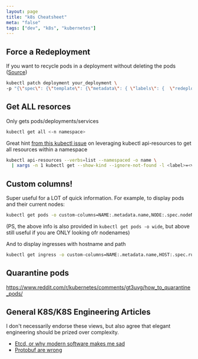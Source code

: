 ```yaml
---
layout: page
title: "k8s Cheatsheet"
meta: "false"
tags: ["dev", "k8s", "kubernetes"]
---
```

## Force a Redeployment

If you want to recycle pods in a deployment without deleting the pods ([Source](https://www.kevinsimper.dk/posts/trigger-a-redeploy-in-kubernetes))
```sh
kubectl patch deployment your_deployment \
-p "{\"spec\": {\"template\": {\"metadata\": { \"labels\": {  \"redeploy\": \"$(date +%s)\"}}}}}"
```

## Get ALL resorces

Only gets pods/deployments/services

```sh
kubectl get all <-n namespace>
```

Great hint [from this kubectl issue](https://github.com/kubernetes/kubectl/issues/151#issuecomment-402003022) on leveraging kubectl api-resources
to get all resources within a namespace

```sh
kubectl api-resources --verbs=list --namespaced -o name \
  | xargs -n 1 kubectl get --show-kind --ignore-not-found -l <label>=<value> -n <namespace>
```

## Custom columns!

Super useful for a LOT of quick information.  For example, to display pods and their current nodes:

```sh
kubectl get pods -o custom-columns=NAME:.metadata.name,NODE:.spec.nodeName
```

(PS, the above info is also provided in `kubectl get pods -o wide`, but above still useful if you are ONLY looking ofr nodenames)

And to display ingresses with hostname and path

```sh
kubectl get ingress -o custom-columns=NAME:.metadata.name,HOST:.spec.rules[0].host,PATH:.spec.rules[0].http.paths[0].path
```

## Quarantine pods

<https://www.reddit.com/r/kubernetes/comments/gt3uvg/how_to_quarantine_pods/>

## General K8S/K8S Engineering Articles

I don't necessarily endorse these views, but also agree that elegant engineering should be prized over complexity.

- [Etcd, or why modern software makes me sad](https://www.roguelazer.com/2020/07/etcd-or-why-modern-software-makes-me-sad/)
- [Protobuf are wrong](https://reasonablypolymorphic.com/blog/protos-are-wrong/index.html)